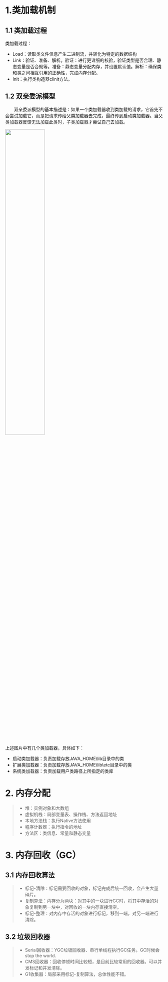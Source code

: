 # 1.类加载机制

## 1.1 类加载过程

类加载过程：
- Load：读取类文件信息产生二进制流，并转化为特定的数据结构
- Link：验证、准备、解析。验证：进行更详细的校验，验证类型是否合理、静态变量是否合规等。准备：静态变量分配内存，并设置默认值。解析：确保类和类之间相互引用的正确性，完成内存分配。
- Init：执行类构造器clinit方法。

## 1.2 双亲委派模型
&emsp;&emsp;双亲委派模型的基本描述是：如果一个类加载器收到类加载的请求，它首先不会尝试加载它，而是把请求传给父类加载器去完成，最终传到启动类加载器。当父类加载器反馈无法加载此类时，子类加载器才尝试自己去加载。

<img src="https://img-blog.csdn.net/20180402141430859?watermark/2/text/aHR0cHM6Ly9ibG9nLmNzZG4ubmV0L3poYW5naGFubHVu/font/5a6L5L2T/fontsize/400/fill/I0JBQkFCMA==/dissolve/70" width="50%" height="50%">

上述图片中有几个类加载器，具体如下：
- 启动类加载器：负责加载存放JAVA_HOME\lib目录中的类
- 扩展类加载器：负责加载存放JAVA_HOME\lib\etc目录中的类
- 系统类加载器：负责加载用户类路径上所指定的类库

# 2. 内存分配

>* 堆：实例对象和大数组
>* 虚拟机栈：局部变量表、操作栈、方法返回地址
>* 本地方法栈：执行Native方法使用
>* 程序计数器：执行指令的地址
>* 方法区：类信息、常量和静态变量

# 3. 内存回收（GC）

## 3.1 内存回收算法

>* 标记-清除：标记需要回收的对象，标记完成后统一回收，会产生大量碎片。
>* 复制算法：内存分为两块：对其中的一块进行GC时，将其中存活的对象复制到另一块中，对回收的一块内存直接清空。
>* 标记-整理：对内存中存活的对象进行标记，移到一端，对另一端进行清除。

## 3.2 垃圾回收器

>* Serial回收器：YGC垃圾回收器、串行单线程执行GC任务。GC时候会stop the world.
>* CMS回收器：回收停顿时间比较短，是目前比较常用的回收器。可以并发标记和并发清除。
>* G1收集器：局部采用标记-复制算法，总体性能不错。
